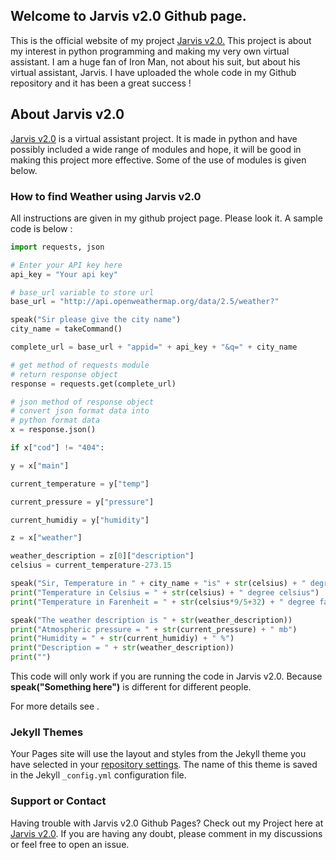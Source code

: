 ## Welcome to Jarvis v2.0 Github page.

This is the official website of my project [Jarvis v2.0.](https://github.com/JoelShine/Jarvis-v2.0) This project is about my interest in python programming and making my very own virtual assistant. I am a huge fan of Iron Man, not about his suit, but about his virtual assistant, Jarvis. I have uploaded the whole code in my Github repository and it has been a great success !

## About Jarvis v2.0

[Jarvis v2.0](https://github.com/JoelShine/Jarvis-v2.0) is a virtual assistant project. It is made in python and have possibly included a wide range of modules and hope, it will be good in making this project more effective. Some of the use of modules is given below.

### How to find Weather using Jarvis v2.0
All instructions are given in my github project page. Please look it. A sample code is below :

```py
import requests, json

# Enter your API key here
api_key = "Your api key"

# base_url variable to store url
base_url = "http://api.openweathermap.org/data/2.5/weather?"

speak("Sir please give the city name")
city_name = takeCommand()

complete_url = base_url + "appid=" + api_key + "&q=" + city_name

# get method of requests module
# return response object
response = requests.get(complete_url)

# json method of response object
# convert json format data into
# python format data
x = response.json()

if x["cod"] != "404":

y = x["main"]

current_temperature = y["temp"]

current_pressure = y["pressure"]

current_humidiy = y["humidity"]

z = x["weather"]

weather_description = z[0]["description"]
celsius = current_temperature-273.15

speak("Sir, Temperature in " + city_name + "is" + str(celsius) + " degree celsius")
print("Temperature in Celsius = " + str(celsius) + " degree celsius")
print("Temperature in Farenheit = " + str(celsius*9/5+32) + " degree farenheit")

speak("The weather description is " + str(weather_description))
print("Atmospheric pressure = " + str(current_pressure) + " mb")
print("Humidity = " + str(current_humidiy) + " %")
print("Description = " + str(weather_description))
print("")
```
This code will only work if you are running the code in Jarvis v2.0. Because **speak("Something here")** is different for different people.

For more details see .

### Jekyll Themes

Your Pages site will use the layout and styles from the Jekyll theme you have selected in your [repository settings](https://github.com/JoelShine/Jarvis-v2.0/settings). The name of this theme is saved in the Jekyll `_config.yml` configuration file.

### Support or Contact

Having trouble with Jarvis v2.0 Github Pages? Check out my Project here at [Jarvis v2.0](https://github.com/JoelShine/Jarvis-v2.0). If you are having any doubt, please comment in my discussions or feel free to open an issue. 
